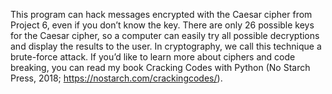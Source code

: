 This program can hack messages encrypted
with the Caesar cipher from Project 6, even
if you don’t know the key. There are only 26
possible keys for the Caesar cipher, so a computer can easily try all possible decryptions and display the results to the user. In cryptography, we call
this technique a brute-force attack. If you’d like to learn
more about ciphers and code breaking, you can read
my book Cracking Codes with Python (No Starch Press,
2018; https://nostarch.com/crackingcodes/).